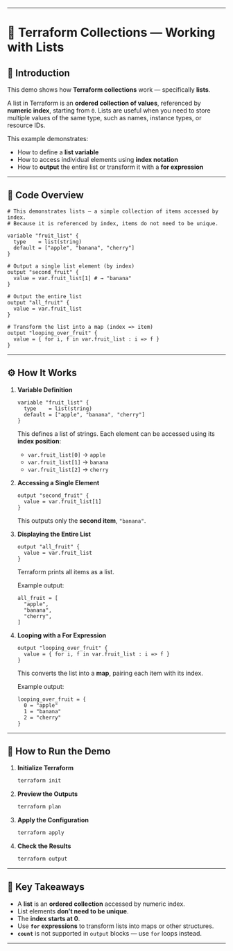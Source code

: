
---

# 🍎 Terraform Collections — Working with Lists

## 📘 Introduction

This demo shows how **Terraform collections** work — specifically **lists**.

A list in Terraform is an **ordered collection of values**, referenced by **numeric index**, starting from `0`.
Lists are useful when you need to store multiple values of the same type, such as names, instance types, or resource IDs.

This example demonstrates:

* How to define a **list variable**
* How to access individual elements using **index notation**
* How to **output** the entire list or transform it with a **for expression**

---

## 🧩 Code Overview

```hcl
# This demonstrates lists — a simple collection of items accessed by index.
# Because it is referenced by index, items do not need to be unique.

variable "fruit_list" {
  type    = list(string)
  default = ["apple", "banana", "cherry"]
}

# Output a single list element (by index)
output "second_fruit" {
  value = var.fruit_list[1] # → "banana"
}

# Output the entire list
output "all_fruit" {
  value = var.fruit_list
}

# Transform the list into a map (index => item)
output "looping_over_fruit" {
  value = { for i, f in var.fruit_list : i => f }
}
```

---

## ⚙️ How It Works

1. **Variable Definition**

   ```hcl
   variable "fruit_list" {
     type    = list(string)
     default = ["apple", "banana", "cherry"]
   }
   ```

   This defines a list of strings.
   Each element can be accessed using its **index position**:

   * `var.fruit_list[0]` → `apple`
   * `var.fruit_list[1]` → `banana`
   * `var.fruit_list[2]` → `cherry`

2. **Accessing a Single Element**

   ```hcl
   output "second_fruit" {
     value = var.fruit_list[1]
   }
   ```

   This outputs only the **second item**, `"banana"`.

3. **Displaying the Entire List**

   ```hcl
   output "all_fruit" {
     value = var.fruit_list
   }
   ```

   Terraform prints all items as a list.

   Example output:

   ```
   all_fruit = [
     "apple",
     "banana",
     "cherry",
   ]
   ```

4. **Looping with a For Expression**

   ```hcl
   output "looping_over_fruit" {
     value = { for i, f in var.fruit_list : i => f }
   }
   ```

   This converts the list into a **map**, pairing each item with its index.

   Example output:

   ```
   looping_over_fruit = {
     0 = "apple"
     1 = "banana"
     2 = "cherry"
   }
   ```

---

## 🚀 How to Run the Demo

1. **Initialize Terraform**

   ```bash
   terraform init
   ```

2. **Preview the Outputs**

   ```bash
   terraform plan
   ```

3. **Apply the Configuration**

   ```bash
   terraform apply
   ```

4. **Check the Results**

   ```bash
   terraform output
   ```

---

## 🧠 Key Takeaways

* A **list** is an **ordered collection** accessed by numeric index.
* List elements **don’t need to be unique**.
* The **index starts at 0**.
* Use **`for` expressions** to transform lists into maps or other structures.
* **`count`** is not supported in `output` blocks — use `for` loops instead.

---
